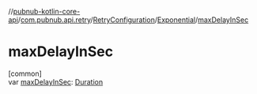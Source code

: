//[pubnub-kotlin-core-api](../../../../index.md)/[com.pubnub.api.retry](../../index.md)/[RetryConfiguration](../index.md)/[Exponential](index.md)/[maxDelayInSec](max-delay-in-sec.md)

# maxDelayInSec

[common]\
var [maxDelayInSec](max-delay-in-sec.md): [Duration](https://kotlinlang.org/api/latest/jvm/stdlib/kotlin-stdlib/kotlin.time/-duration/index.html)
